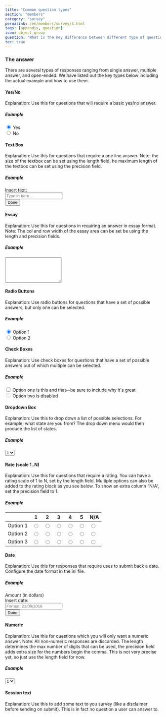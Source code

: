 ```yaml
---
title: "Common question types"
section: "members"
category: "survey"
permalink: /en/members/survey/4.html
tags: [appendix, question]
icon: object-group
question: "What is the key difference between different type of questions? How can I answer them correctly?"
toc: true
---
```


### <i class="pe-anchor pe-fw"></i> The answer

There are several types of responses ranging from single answer, multiple answer, and open-ended. We have listed out the key types below including the actual example and how to use them.



#### Yes/No

Explanation: Use this for questions that will require a basic yes/no answer.

##### Example

<div class="radio">
  <label>
    <input type="radio" name="yesno" id="E1" value="yes" checked> Yes
  </label>
</div>
<div class="radio">
  <label>
    <input type="radio" name="yesno" id="E1" value="no"> No
  </label>
</div>



#### Text Box

Explanation:
Use this for questions that require a one line answer. Note: the size of the textbox can be set using the length field, he maximum length of the textbox can be set using the precision field.

##### Example

<form class="form-inline">
  <div class="form-group">
    <div class="input-group">
      <div class="input-group-addon">Insert text:</div>
      <input type="text" class="form-control" id="exampleInputAmount" placeholder="Type in here...">
    </div>
  </div>
  <button type="submit" class="button-x">Done</button>
</form>


#### Essay

Explanation:
Use this for questions in requiring an answer in essay format. Note: The col and row width of the essay area can be set be using the length and precision fields.

##### Example

<textarea class="form-control" rows="5"></textarea>



#### Radio Buttons

Explanation:
Use radio buttons for questions that have a set of possible answers, but only one can be selected.

##### Example

<div class="radio">
  <label>
    <input type="radio" name="optionsRadios" id="optionsRadios1" value="option1" checked> Option 1
  </label>
</div>
<div class="radio">
  <label>
    <input type="radio" name="optionsRadios" id="optionsRadios2" value="option2"> Option 2
  </label>
</div>



#### Check Boxes

Explanation:
Use check boxes for questions that have a set of possible answers out of which multiple can be selected.

##### Example

 <div class="checkbox">
   <label>
     <input type="checkbox" value="">
     Option one is this and that&mdash;be sure to include why it's great
   </label>
 </div>
 <div class="checkbox disabled">
   <label>
     <input type="checkbox" value="" disabled>
     Option two is disabled
   </label>
 </div>



#### Dropdown Box

Explanation:
Use this to drop down a list of possible selections. For example, what state are you from? The drop down menu would then produce the list of states.

##### Example

<select class="form-control">
  <option>1</option>
  <option>2</option>
  <option>3</option>
  <option>4</option>
  <option>5</option>
</select>



#### Rate (scale 1..N)

Explanation:
Use this for questions that require a rating. You can have a rating scale of 1 to N, set by the length field. Multiple options can also be added to the rating block as you see below. To show an extra column “N/A“, set the precision field to 1.

##### Example

<table class="table table-hover">
  <thead>
    <tr class="bg-primary">
      <th> </th>
      <th>1</th>
      <th>2</th>
      <th>3</th>
      <th>4</th>
      <th>5</th>
      <th>N/A</th>
    </tr>
  </thead>
  <tbody>
    <tr>
      <td>Option 1</td>
      <td><input type="radio" name="optionsRadios" id="A1" value="option1"></td>
      <td><input type="radio" name="optionsRadios" id="A1" value="option2"></td>
      <td><input type="radio" name="optionsRadios" id="A1" value="option3"></td>
      <td><input type="radio" name="optionsRadios" id="A1" value="option4"></td>
      <td><input type="radio" name="optionsRadios" id="A1" value="option5"></td>
      <td><input type="radio" name="optionsRadios" id="A1" value="option6"></td>
    </tr>
    <tr>
      <td>Option 2</td>
      <td><input type="radio" name="optionsRadios" id="A2" value="option1"></td>
      <td><input type="radio" name="optionsRadios" id="A2" value="option2"></td>
      <td><input type="radio" name="optionsRadios" id="A2" value="option3"></td>
      <td><input type="radio" name="optionsRadios" id="A2" value="option4"></td>
      <td><input type="radio" name="optionsRadios" id="A2" value="option5"></td>
      <td><input type="radio" name="optionsRadios" id="A2" value="option6"></td>
    </tr>
    <tr>
      <td>Option 3</td>
      <td><input type="radio" name="optionsRadios" id="A3" value="option1"></td>
      <td><input type="radio" name="optionsRadios" id="A3" value="option2"></td>
      <td><input type="radio" name="optionsRadios" id="A3" value="option3"></td>
      <td><input type="radio" name="optionsRadios" id="A3" value="option4"></td>
      <td><input type="radio" name="optionsRadios" id="A3" value="option5"></td>
      <td><input type="radio" name="optionsRadios" id="A3" value="option6"></td>
    </tr>
  </tbody>
</table>



#### Date

Explanation:
Use this for responses that require uses to submit back a date. Configure the date format in the ini file.

##### Example

<form class="form-inline">
  <div class="form-group">
    <label class="sr-only" for="exampleInputAmount">Amount (in dollars)</label>
    <div class="input-group">
      <div class="input-group-addon">Insert date:</div>
      <input type="text" class="form-control" id="exampleInputAmount" placeholder="Format: 21/09/2016">
    </div>
  </div>
  <button type="submit" class="button-x">Done</button>
</form>


#### Numeric

Explanation:
Use this for questions which you will only want a numeric answer. Note: All non-numeric responses are discarded. The length determines the max number of digits that can be used, the precision field adds extra size for the numbers begin the comma. This is not very precise yet, so just use the length field for now.

##### Example

<select class="form-control">
  <option>1</option>
  <option>2</option>
  <option>3</option>
  <option>4</option>
  <option>5</option>
</select>



#### Session text

Explanation:
Use this to add some text to you survey (like a disclaimer before sending on submit). This is in fact no question a user can answer to.
